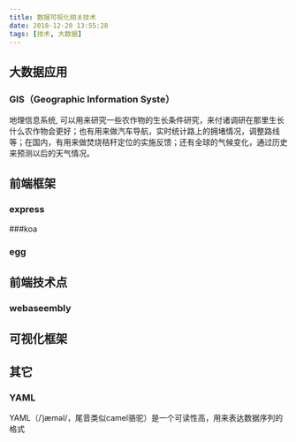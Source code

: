 ```yaml
---
title: 数据可视化相关技术
date: 2018-12-20 13:55:28
tags: [技术, 大数据]
---
```


## 大数据应用
### GIS（Geographic Information Syste）
地理信息系统, 可以用来研究一些农作物的生长条件研究，来付诸调研在那里生长什么农作物会更好；也有用来做汽车导航，实时统计路上的拥堵情况，调整路线等；在国内，有用来做焚烧秸秆定位的实施反馈；还有全球的气候变化，通过历史来预测以后的天气情况。


## 前端框架
### express

###koa

### egg

##  前端技术点
### webaseembly

## 可视化框架

## 其它
### YAML
YAML（/ˈjæməl/，尾音类似camel骆驼）是一个可读性高，用来表达数据序列的格式

